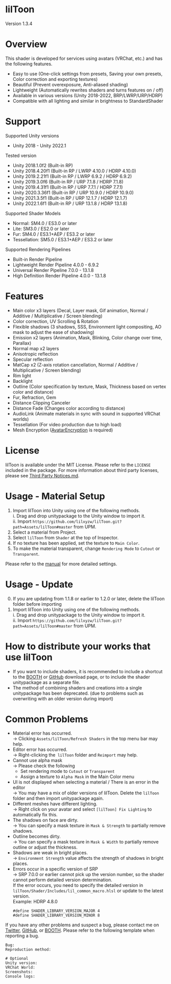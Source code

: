 # lilToon
Version 1.3.4

# Overview
This shader is developed for services using avatars (VRChat, etc.) and has the following features.
- Easy to use (One-click settings from presets, Saving your own presets, Color correction and exporting textures)
- Beautiful (Prevent overexposure, Anti-aliased shading)
- Lightweight (Automatically rewrites shaders and turns features on / off)
- Available in various versions (Unity 2018-2022, BRP/LWRP/URP/HDRP)
- Compatible with all lighting and similar in brightness to StandardShader

# Support
Supported Unity versions
- Unity 2018 - Unity 2022.1

Tested version
- Unity 2018.1.0f2 (Built-in RP)
- Unity 2018.4.20f1 (Built-in RP / LWRP 4.10.0 / HDRP 4.10.0)
- Unity 2019.2.21f1 (Built-in RP / LWRP 6.9.2 / HDRP 6.9.2)
- Unity 2019.3.0f6  (Built-in RP / URP 7.1.8 / HDRP 7.1.8)
- Unity 2019.4.31f1 (Built-in RP / URP 7.7.1 / HDRP 7.7.1)
- Unity 2020.3.36f1 (Built-in RP / URP 10.9.0 / HDRP 10.9.0)
- Unity 2021.3.5f1 (Built-in RP / URP 12.1.7 / HDRP 12.1.7)
- Unity 2022.1.6f1 (Built-in RP / URP 13.1.8 / HDRP 13.1.8)

Supported Shader Models
- Normal: SM4.0 / ES3.0 or later
- Lite: SM3.0 / ES2.0 or later
- Fur: SM4.0 / ES3.1+AEP / ES3.2 or later
- Tessellation: SM5.0 / ES3.1+AEP / ES3.2 or later

Supported Rendering Pipelines
- Built-in Render Pipeline
- Lightweight Render Pipeline 4.0.0 - 6.9.2
- Universal Render Pipeline 7.0.0 - 13.1.8
- High Definition Render Pipeline 4.0.0 - 13.1.8

# Features
- Main color x3 layers (Decal, Layer mask, Gif animation, Normal / Additive / Multiplicative / Screen blending)
- Color correction, UV Scrolling & Rotation
- Flexible shadows (3 shadows, SSS, Environment light compositing, AO mask to adjust the ease of shadowing)
- Emission x2 layers (Animation, Mask, Blinking, Color change over time, Parallax)
- Normal map x2 layers
- Anisotropic reflection
- Specular reflection
- MatCap x2 (Z-axis rotation cancellation, Normal / Additive / Multiplicative / Screen blending)
- Rim light
- Backlight
- Outline (Color specification by texture, Mask, Thickness based on vertex color and distance)
- Fur, Refraction, Gem
- Distance Clipping Canceler
- Distance Fade (Changes color according to distance)
- AudioLink (Animate materials in sync with sound in supported VRChat worlds)
- Tessellation (For video production due to high load)
- Mesh Encryption ([AvatarEncryption](https://github.com/lilxyzw/AvaterEncryption) is required)

# License
lilToon is available under the MIT License. Please refer to the `LICENSE` included in the package. For more information about third party licenses, please see [Third Party Notices.md](https://github.com/lilxyzw/lilToon/blob/master/Assets/lilToon/Third%20Party%20Notices.md).

# Usage - Material Setup
1. Import lilToon into Unity using one of the following methods.  
    i. Drag and drop unitypackage to the Unity window to import it.  
    ii. Import `https://github.com/lilxyzw/lilToon.git?path=Assets/lilToon#master` from UPM.
2. Select a material from Project.
3. Select `lilToon` from `Shader` at the top of Inspector.
4. If no texture has been applied, set the texture to `Main Color`.
5. To make the material transparent, change `Rendering Mode` to `Cutout` or `Transparent`.

Please refer to the [manual](https://github.com/lilxyzw/lilToon/blob/master/Assets/lilToon/MANUAL.md) for more detailed settings.

# Usage - Update
0. If you are updating from 1.1.8 or earlier to 1.2.0 or later, delete the lilToon folder before importing
1. Import lilToon into Unity using one of the following methods.  
    i. Drag and drop unitypackage to the Unity window to import it.  
    ii. Import `https://github.com/lilxyzw/lilToon.git?path=Assets/lilToon#master` from UPM.

# How to distribute your works that use lilToon
- If you want to include shaders, it is recommended to include a shortcut to the [BOOTH](https://booth.pm/ja/items/3087170) or [GitHub](https://github.com/lilxyzw/lilToon/releases) download page, or to include the shader unitypackage as a separate file.
- The method of combining shaders and creations into a single unitypackage has been deprecated. (due to problems such as overwriting with an older version during import)

# Common Problems
- Material error has occurred.  
  → Clicking `Assets/lilToon/Refresh Shaders` in the top menu bar may help.
- Editor error has occurred.  
  → Right-clicking the` lilToon` folder and `Reimport` may help.
- Cannot use alpha mask  
  → Please check the following
  - Set rendering mode to `Cutout` or `Transparent`
  - Assign a texture to `Alpha Mask` in the Main Color menu
- UI is not displayed when selecting a material / There is an error in the editor  
  → You may have a mix of older versions of lilToon. Delete the `lilToon` folder and then import unitypackage again.
- Different meshes have different lighting.  
  → Right click on your avatar and select `[lilToon] Fix Lighting` to automatically fix this.
- The shadows on face are dirty.  
  → You can specify a mask texture in `Mask & Strength` to partially remove shadows.
- Outline becomes dirty.  
  → You can specify a mask texture in `Mask & Width` to partially remove outline or adjust the thickness.
- Shadows are weak in bright places.  
  → `Environment Strength` value affects the strength of shadows in bright places.
- Errors occur in a specific version of SRP  
  → SRP 7.0.0 or earlier cannot pick up the version number, so the shader cannot perform detailed version determination.  
  If the error occurs, you need to specify the detailed version in `lilToon/Shader/Includes/lil_common_macro.hlsl` or update to the latest version.  
  Example: HDRP 4.8.0
  ```HLSL
  #define SHADER_LIBRARY_VERSION_MAJOR 4
  #define SHADER_LIBRARY_VERSION_MINOR 8
  ```

If you have any other problems and suspect a bug, please contact me on [Twitter](https://twitter.com/lil_xyzw), [GitHub](https://github.com/lilxyzw/lilToon), or [BOOTH](https://lilxyzw.booth.pm/). Please refer to the following template when reporting a bug.
```
Bug: 
Reproduction method: 

# Optional
Unity version: 
VRChat World: 
Screenshots: 
Console logs: 
```